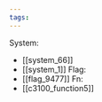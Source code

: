```yaml
---
tags:
---
```

System:
- [[system_66]]
- [[system_1]]
Flag:
- [[flag_9477]]
Fn:
- [[c3100_function5]]
